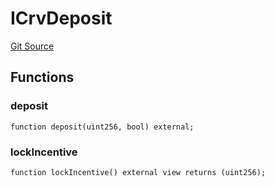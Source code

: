# ICrvDeposit
[Git Source](https://github.com/larrythecucumber321/protocol/blob/aabf2c9d4120808940fb3be9193cb66ea71ac351/contracts/plugins/assets/convex/vendor/ConvexInterfaces.sol)


## Functions
### deposit


```solidity
function deposit(uint256, bool) external;
```

### lockIncentive


```solidity
function lockIncentive() external view returns (uint256);
```

